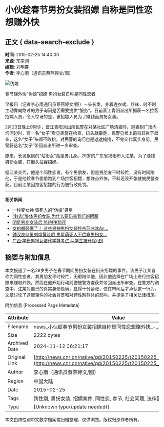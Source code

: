 # 小伙趁春节男扮女装招嫖 自称是同性恋想赚外快

## 正文 { data-search-exclude }


**时间**: 2015-02-25 14:40:00  
**来源**: 东南网  
**编辑**: 刘明霄  
**作者**: 李心雨（通讯员蔡燕婷文/图）  

![伪娘](./W020150225528554466341.jpg)

春节赚外快“伪娘”招嫖 男扮女装自称是同性恋者

早报讯（记者李心雨通讯员蔡燕婷文/图）一头长发，身着连衣裙、丝袜，时不时主动靠向路过的男子询问是否需要提供“服务”。日前晋江青阳派出所抓获一名拉客招嫖人员，令人惊讶的是，该招嫖人员为了赚钱而男扮女装。

2月23日晚上9时许，晋江青阳派出所民警在对某社区广场清查时，巡查到广场内沟河边时，有一名“女子”看见民警在检查，扭头就要走，民警见状上前将其拦下盘查，这名“女子”头都不敢抬，对民警的询问也是遮遮掩掩，不肯交代真实身份，民警将这名“女子”带回派出所进一步审查。

原来，长发飘飘的“站街女”竟是男儿身。29岁的广东省揭阳市人江某，为了赚钱男扮女装，在街头拉客招嫖。

据江某交代，他是个同性恋者，有个男朋友，但是男朋友平时较忙，没有时间陪他，于是他趁春节偷偷跑到广场拉客招嫖，想赚点外快，不料还没开张就被民警查获。目前江某因拉客招嫖的行为被行政处罚。

---

**相关新闻**  
- [一秒变女神 雷死人的“伪娘”男星](http://www.cnr.cn/ent/list/20150216/t20150216_517773227.shtml)  
- [“鲜肉”集体男扮女装 为什么要伤害我们的眼睛](http://www.cnr.cn/ent/list/20150210/t20150210_517710270.shtml)  
- [明星男变女装后 惊艳PK惊吓](http://www.cnr.cn/ent/list/20150209/t20150209_517691544.shtml)  
- [女的都弱爆了！ 这些男神男扮女装秒杀范冰冰An...](http://www.cnr.cn/ent/list/20150129/t20150129_517568178.shtml)  
- [钟汉良何炅刘烨黄晓明 男星萌死人不偿命男扮女...](http://www.cnr.cn/ent/tpgd/20150129/t20150129_517565963.shtml)  
- [广西:学长男扮女装代学妹考试 两学生被开除(图)](http://www.cnr.cn/newscenter/native/gd/20150122/t20150122_517500112.shtml)  


## 摘要与附加信息

<!-- tcd_abstract -->
本文报道了一名29岁男子在春节期间男扮女装在街头招嫖的事件。该男子江某自称为同性恋者，其男朋友平时较忙，无暇陪伴他，因此他选择在广场上进行拉客招嫖来赚取外快。然而在他开始行动前便被警方查获并带回派出所审查。在警方的调查中，江某对自己的真实身份隐瞒，显得十分紧张，仅在审问后才承认这一行为。文章讨论了这起事件的社会背景和对跨性别群体的影响，并提供了相关法律措施。
<!-- tcd_abstract_end -->

附加信息 [Processed Page Metadata]

| Attribute       | Value                                  |
|-----------------|----------------------------------------|
| Filename        | news_小伙趁春节男扮女装招嫖自称是同性恋想赚外快_-_央广网.md                             |
| Size            | 2222 bytes                           |
| Archived Date   | 2024-11-12 06:21:17                             |
| Original Link   | [http://news.cnr.cn/native/gd/20150225/t20150225_517804987.shtml](http://news.cnr.cn/native/gd/20150225/t20150225_517804987.shtml)                       |
| Author          | 李心雨（通讯员蔡燕婷文/图）                               |
| Region          | 中国大陆                               |
| Date            | 2015-02-25                                 |
| Tags            | 跨性别, 男扮女装, 招嫖案件, 同性恋, 春节, 社会问题, 法律回应                                 |
| Type            | [Unknown type(update needed)]                                 |
<!-- tcd_table_end -->

本文由跨性别中文数字档案馆归档整理，仅供浏览。版权归原作者所有。
